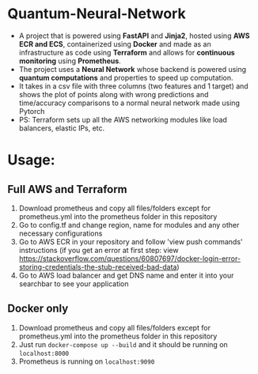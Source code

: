 # Quantum-Neural-Network
- A project that is powered using **FastAPI** and **Jinja2**, hosted using **AWS ECR and ECS**, containerized using **Docker** and made as an infrastructure as code using **Terraform** and allows for **continuous monitoring** using **Prometheus**. 
- The project uses a **Neural Network** whose backend is powered using **quantum computations** and properties to speed up computation. 
- It takes in a csv file with three columns (two features and 1 target) and shows the plot of points along with wrong predictions and time/accuracy comparisons to a normal neural network made using Pytorch
- PS: Terraform sets up all the AWS networking modules like load balancers, elastic IPs, etc.

# Usage:

## Full AWS and Terraform
1. Download prometheus and copy all files/folders except for prometheus.yml into the prometheus folder in this repository
2. Go to config.tf and change region, name for modules and any other necessary configurations
3. Go to AWS ECR in your repository and follow 'view push commands' instructions (if you get an error at first step: view https://stackoverflow.com/questions/60807697/docker-login-error-storing-credentials-the-stub-received-bad-data)
4. Go to AWS load balancer and get DNS name and enter it into your searchbar to see your application

## Docker only
1. Download prometheus and copy all files/folders except for prometheus.yml into the prometheus folder in this repository
2. Just run `docker-compose up --build` and it should be running on `localhost:8000`
3. Prometheus is running on `localhost:9090`
